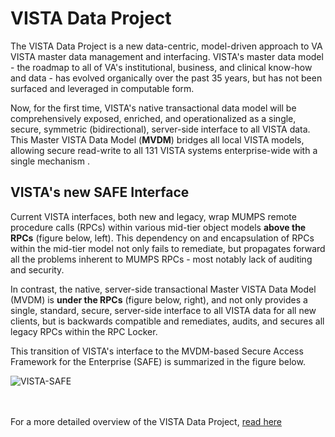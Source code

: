 # VISTA Data Project

The VISTA Data Project is a new data-centric, model-driven approach to VA VISTA master data management and interfacing.  VISTA's master data model - the roadmap to all of VA's institutional, business, and clinical know-how and data - has evolved organically over the past 35 years, but has not been surfaced and leveraged in computable form.  

Now, for the first time, VISTA's native transactional data model will be comprehensively exposed, enriched, and operationalized as a single, secure, symmetric (bidirectional), server-side interface to all VISTA data. This Master VISTA Data Model (__MVDM__) bridges all local VISTA models,  allowing secure read-write to all 131 VISTA systems enterprise-wide with a single mechanism .

##  VISTA's new SAFE Interface
Current VISTA interfaces, both new and legacy, wrap MUMPS remote procedure calls (RPCs) within various mid-tier object models  __above the RPCs__ (figure below, left). This dependency on and encapsulation of RPCs within the mid-tier model not only fails to remediate, but propagates forward all the problems inherent to MUMPS RPCs - most notably lack of auditing and security.

In contrast, the native, server-side transactional Master VISTA Data Model (MVDM) is __under the RPCs__ (figure below, right), and not only provides a single, standard, secure, server-side interface to all VISTA data for all new clients, but is backwards compatible and remediates, audits, and secures all legacy RPCs within the RPC Locker.

This transition of VISTA's interface to the MVDM-based Secure Access Framework for the Enterprise (SAFE) is summarized in the figure below.

![VISTA-SAFE](https://github.com/vistadataproject/documents/blob/master/images/VISTA-SAFE9a.png)
<br><br><br>

For a more detailed overview of the VISTA Data Project, [read here](https://github.com/vistadataproject/documents/tree/master/Background)


